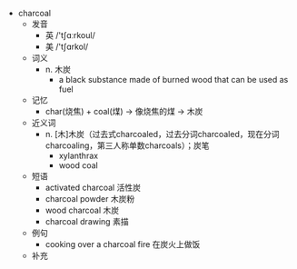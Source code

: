 - charcoal
  - 发音
    - 英 /'tʃɑːrkoul/
    - 美 /'tʃɑrkol/
  - 词义
    - n. 木炭
      - a black substance made of burned wood that can be used as  fuel 
  - 记忆
    - char(烧焦) + coal(煤) → 像烧焦的煤 → 木炭
  - 近义词
    - n. [木]木炭（过去式charcoaled，过去分词charcoaled，现在分词charcoaling，第三人称单数charcoals）；炭笔
      - xylanthrax
      - wood coal
  - 短语
    - activated charcoal 活性炭
    - charcoal powder 木炭粉
    - wood charcoal 木炭
    - charcoal drawing 素描
  - 例句
    - cooking over a charcoal fire 在炭火上做饭
  - 补充